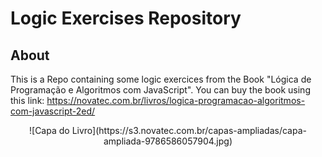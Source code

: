 # Logic Exercises Repository

## About

This is a Repo containing some logic exercices from the Book "Lógica de Programação e Algoritmos com JavaScript". You can buy the book using this link: https://novatec.com.br/livros/logica-programacao-algoritmos-com-javascript-2ed/

<center> ![Capa do Livro](https://s3.novatec.com.br/capas-ampliadas/capa-ampliada-9786586057904.jpg) </center>
